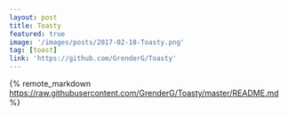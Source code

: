 ```yaml
---
layout: post
title: Toasty
featured: true
image: '/images/posts/2017-02-18-Toasty.png'
tag: [toast]
link: 'https://github.com/GrenderG/Toasty'
---
```


{% remote_markdown https://raw.githubusercontent.com/GrenderG/Toasty/master/README.md %}
